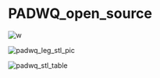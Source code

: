# PADWQ_open_source

![w](https://user-images.githubusercontent.com/70566285/125389926-f228c300-e3dc-11eb-9061-e656afe31f64.gif)

![padwq_leg_stl_pic](https://user-images.githubusercontent.com/70566285/125389858-d3c2c780-e3dc-11eb-803d-d5112645f65b.PNG)

![padwq_stl_table](https://user-images.githubusercontent.com/70566285/125389885-e0472000-e3dc-11eb-81fe-fc685181a80e.PNG)

